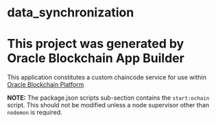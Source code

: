 # data_synchronization

# This project was generated by Oracle Blockchain App Builder

This application constitutes a custom chaincode service for use within
[Oracle Blockchain Platform](https://www.oracle.com/blockchain/)

**NOTE:** The package.json scripts sub-section contains the `start:ochain` script. 
This should not be modified unless a node supervisor other than `nodemon` is required.
